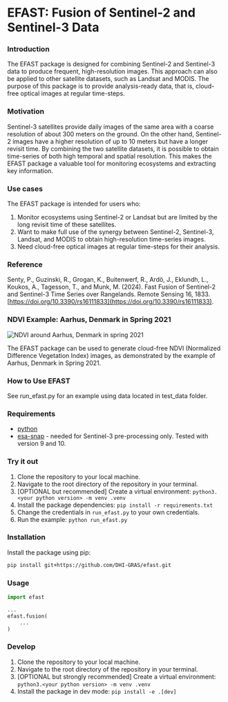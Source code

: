 # EFAST: Fusion of Sentinel-2 and Sentinel-3 Data

### Introduction

The EFAST package is designed for combining Sentinel-2 and Sentinel-3 data to produce frequent,
high-resolution images. This approach can also be applied to other satellite datasets,
such as Landsat and MODIS. The purpose of this package is to provide analysis-ready data,
that is, cloud-free optical images at regular time-steps.

### Motivation

Sentinel-3 satellites provide daily images of the same area with a coarse resolution of
about 300 meters on the ground. On the other hand, Sentinel-2 images have a higher resolution
of up to 10 meters but have a longer revisit time. By combining the two satellite datasets, it is
possible to obtain time-series of both high temporal and spatial resolution. This makes the EFAST
package a valuable tool for monitoring ecosystems and extracting key information.

### Use cases
The EFAST package is intended for users who:

1. Monitor ecosystems using Sentinel-2 or Landsat but are limited by the long revisit time of these satellites.
2. Want to make full use of the synergy between Sentinel-2, Sentinel-3, Landsat, and MODIS to obtain high-resolution time-series images.
3. Need cloud-free optical images at regular time-steps for their analysis.

### Reference
Senty, P., Guzinski, R., Grogan, K., Buitenwerf, R., Ardö, J., Eklundh, L., Koukos, A., Tagesson, T., and Munk, M. (2024).
Fast Fusion of Sentinel-2 and Sentinel-3 Time Series over Rangelands. Remote Sensing 16, 1833. [https://doi.org/10.3390/rs16111833](https://doi.org/10.3390/rs16111833).

### NDVI Example: Aarhus, Denmark in Spring 2021

![NDVI around Aarhus, Denmark in spring 2021][gif]

[gif]: images/ndvi.gif

The EFAST package can be used to generate cloud-free NDVI (Normalized Difference Vegetation Index) images,
as demonstrated by the example of Aarhus, Denmark in Spring 2021.

### How to Use EFAST

See run_efast.py for an example using data located in test_data folder.

### Requirements
* [python](https://www.python.org/getit/)
* [esa-snap](https://step.esa.int/main/download/snap-download/) - needed for Sentinel-3 pre-processing only. Tested with version 9 and 10.

### Try it out

1. Clone the repository to your local machine.
2. Navigate to the root directory of the repository in your terminal.
3. [OPTIONAL but recommended] Create a virtual environment: `python3.<your python version> -m venv .venv`
3. Install the package dependencies: `pip install -r requirements.txt`
4. Change the credentials in `run_efast.py` to your own credentials.
5. Run the example: `python run_efast.py`

### Installation
Install the package using pip:

```bash
pip install git+https://github.com/DHI-GRAS/efast.git
```

### Usage
```python
import efast

...
efast.fusion(
    ...
)
```

### Develop
1. Clone the repository to your local machine.
2. Navigate to the root directory of the repository in your terminal.
3. [OPTIONAL but strongly recommended] Create a virtual environment: `python3.<your python version> -m venv .venv`
3. Install the package in dev mode: `pip install -e .[dev]`
